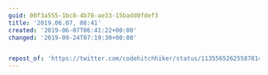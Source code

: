 ```yaml
---
guid: 00f3a555-1bc8-4b78-ae33-15badd0fdef3
title: '2019.06.07, 08:41'
created: '2019-06-07T06:41:22+00:00'
changed: '2019-09-24T07:19:30+00:00'


repost_of: 'https://twitter.com/codehitchhiker/status/1135565262558781441'
---
```


